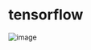 # tensorflow

![image](https://github.com/ButBueatiful/dotvim/raw/master/screenshots/vim-screenshot.jpg)
